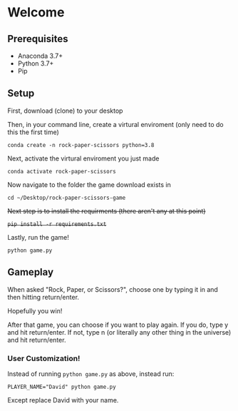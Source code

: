 # Welcome

## Prerequisites

* Anaconda 3.7+
* Python 3.7+
* Pip

## Setup

First, download (clone) to your desktop

Then, in your command line, create a virtural enviroment (only need to do this the first time)

 ``` conda create -n rock-paper-scissors python=3.8 ``` 

Next, activate the virtural enviroment you just made

 ``` conda activate rock-paper-scissors ```

Now navigate to the folder the game download exists in

 ``` cd ~/Desktop/rock-paper-scissors-game ```

~~Next step is to install the requirments (there aren't any at this point)~~

~~``` pip install -r requirements.txt ```~~

Lastly, run the game!

``` python game.py ```

## Gameplay

When asked "Rock, Paper, or Scissors?", choose one by typing it in and then hitting return/enter.

Hopefully you win!

After that game, you can choose if you want to play again. If you do, type y and hit return/enter. If not, type n (or literally any other thing in the universe) and hit return/enter.


### User Customization!

Instead of running ``` python game.py ``` as above, instead run:

```PLAYER_NAME="David" python game.py```

Except replace David with your name.